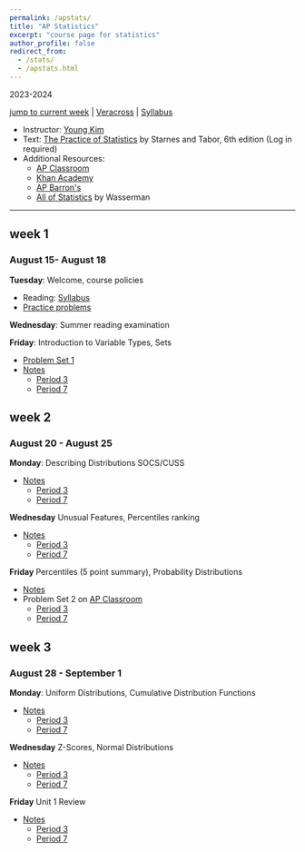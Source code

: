 ```yaml
---
permalink: /apstats/
title: "AP Statistics"
excerpt: "course page for statistics"
author_profile: false
redirect_from: 
  - /stats/
  - /apstats.html
---
```

2023-2024


[jump to current week](#week-3) | [Veracross](https://accounts.veracross.com/vcs/portals/login) | [Syllabus](/files/stats/2324APStatisticsSyllabus.pdf)

  * Instructor: [Young Kim](https://yxyzyxy.github.io/)
  * Text: [The Practice of Statistics](https://drive.google.com/file/d/1UB4pjsW39u8RNip7gfWYZq_8AFY3YsBM/view?usp=sharing) by Starnes and Tabor, 6th edition (Log in required)
  * Additional Resources:
    * [AP Classroom](https://apclassroom.collegeboard.org/33/home)
    * [Khan Academy](https://www.khanacademy.org/math/ap-statistics)
    * [AP Barron's](https://www.amazon.com/AP-Statistics-Premium-Practice-Barrons/dp/1506258921)
    * [All of Statistics](https://egrcc.github.io/docs/math/all-of-statistics.pdf) by Wasserman

---

## week 1
### August 15- August 18
**Tuesday**: Welcome, course policies
  * Reading: [Syllabus](/files/stats/2324APStatisticsSyllabus.pdf)
  * [Practice problems](/files/stats/prelimprac.pdf)

**Wednesday**: Summer reading examination
  
**Friday**: Introduction to Variable Types, Sets
  * [Problem Set 1](/files/stats/2324apstatshw01f.pdf)
  * [Notes](/files/stats/2324stats1.pdf)
    * [Period 3](/files/stats/081823p3.pdf)
    * [Period 7](/files/stats/081823p7.pdf)
   
## week 2
### August 20 - August 25
**Monday**: Describing Distributions SOCS/CUSS
  * [Notes](/files/stats/2324stats2.pdf)
    * [Period 3](/files/stats/082123p3.pdf)
    * [Period 7](/files/stats/082123p7.pdf)
   

**Wednesday** Unusual Features, Percentiles ranking
  * [Notes](/files/stats/2324stats3.pdf)
    * [Period 3](/files/stats/082323p3.pdf)
    * [Period 7](/files/stats/082323p7.pdf)
   

**Friday** Percentiles (5 point summary), Probability Distributions
  * [Notes](/files/stats/2324stats4.pdf)
  * Problem Set 2 on [AP Classroom](https://apclassroom.collegeboard.org/33/home)
    * [Period 3](/files/stats/082523p3.pdf)
    * [Period 7](/files/stats/082523p7.pdf)
   
## week 3
### August 28 - September 1
**Monday**: Uniform Distributions, Cumulative Distribution Functions
  * [Notes](/files/stats/2324stats5.pdf)
    * [Period 3](/files/stats/082823p3.pdf)
    * [Period 7](/files/stats/082823p7.pdf)
   

**Wednesday** Z-Scores, Normal Distributions
  * [Notes](/files/stats/2324stats6.pdf)
    * [Period 3](/files/stats/083023p3.pdf)
    * [Period 7](/files/stats/083023p7.pdf)
   

**Friday** Unit 1 Review   
  * [Notes](/files/stats/2324stats7.pdf)
    * [Period 3](/files/stats/090123p3.pdf)
    * [Period 7](/files/stats/090123p7.pdf)
